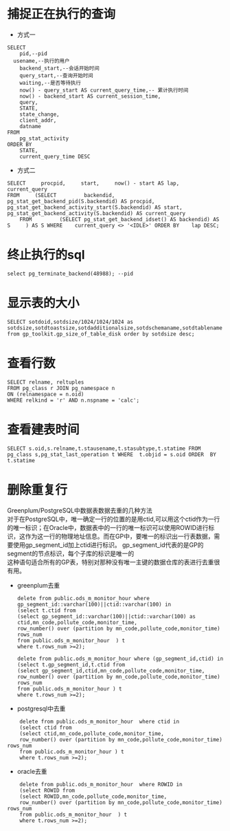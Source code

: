 # 捕捉正在执行的查询  
*  方式一
```
SELECT
	pid,--pid
  usename,--执行的用户
	backend_start,--会话开始时间
	query_start,--查询开始时间
	waiting,--是否等待执行
	now() - query_start AS current_query_time,-- 累计执行时间
	now() - backend_start AS current_session_time,
	query,
	STATE,
	state_change,
	client_addr,
	datname 
FROM
	pg_stat_activity 
ORDER BY
	STATE,
	current_query_time DESC
```
*   方式二
```
SELECT     procpid,     start,     now() - start AS lap,     current_query 
FROM     (SELECT         backendid,         pg_stat_get_backend_pid(S.backendid) AS procpid,         pg_stat_get_backend_activity_start(S.backendid) AS start,       pg_stat_get_backend_activity(S.backendid) AS current_query 
    FROM         (SELECT pg_stat_get_backend_idset() AS backendid) AS S     ) AS S WHERE    current_query <> '<IDLE>' ORDER BY    lap DESC;
```
# 终止执行的sql  
`select pg_terminate_backend(48988); --pid`

# 显示表的大小  
`SELECT sotdoid,sotdsize/1024/1024/1024 as sotdsize,sotdtoastsize,sotdadditionalsize,sotdschemaname,sotdtablename from gp_toolkit.gp_size_of_table_disk order by sotdsize desc;`

# 查看行数 
```
SELECT relname, reltuples 
FROM pg_class r JOIN pg_namespace n 
ON (relnamespace = n.oid) 
WHERE relkind = 'r' AND n.nspname = 'calc';
```

# 查看建表时间
`SELECT s.oid,s.relname,t.stausename,t.stasubtype,t.statime FROM pg_class s,pg_stat_last_operation t WHERE  t.objid = s.oid ORDER  BY t.statime`

# 删除重复行  
Greenplum/PostgreSQL中数据表数据去重的几种方法  
对于在PostgreSQL中，唯一确定一行的位置的是用ctid,可以用这个ctid作为一行的唯一标识；在Oracle中，数据表中的一行的唯一标识可以使用ROWID进行标识，这作为这一行的物理地址信息。而在GP中，要唯一的标识出一行表数据，需要使用gp_segment_id加上ctid进行标识。 gp_segment_id代表的是GP的segment的节点标识，每个子库的标识是唯一的  
这种语句适合所有的GP表，特别对那种没有唯一主键的数据仓库的表进行去重很有用。  
* greenplum去重  
	```
	delete from public.ods_m_monitor_hour where gp_segment_id::varchar(100)||ctid::varchar(100) in
	(select t.ctid from
	(select gp_segment_id::varchar(100)||ctid::varchar(100) as ctid,mn_code,pollute_code,monitor_time,
	row_number() over (partition by mn_code,pollute_code,monitor_time) rows_num
	from public.ods_m_monitor_hour  ) t
	where t.rows_num >=2);
	```  
	```
	delete from public.ods_m_monitor_hour where (gp_segment_id,ctid) in
	(select t.gp_segment_id,t.ctid from
	(select gp_segment_id,ctid,mn_code,pollute_code,monitor_time,
	row_number() over (partition by mn_code,pollute_code,monitor_time) rows_num
	from public.ods_m_monitor_hour ) t
	where t.rows_num >=2);  
	```  

* postgresql中去重   
```
	delete from public.ods_m_monitor_hour  where ctid in
	(select ctid from
	(select ctid,mn_code,pollute_code,monitor_time,
	row_number() over (partition by mn_code,pollute_code,monitor_time) rows_num
	from public.ods_m_monitor_hour ) t
	where t.rows_num >=2);
```
	
* oracle去重    
```
	delete from public.ods_m_monitor_hour  where ROWID in
	(select ROWID from
	(select ROWID,mn_code,pollute_code,monitor_time,
	row_number() over (partition by mn_code,pollute_code,monitor_time) rows_num
	from public.ods_m_monitor_hour  ) t
	where t.rows_num >=2);
```
